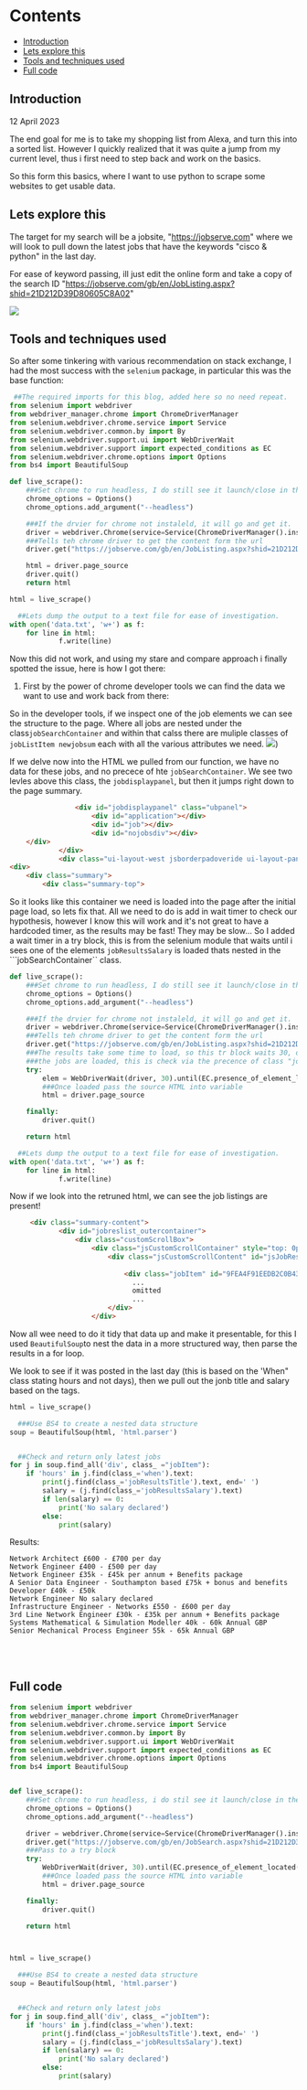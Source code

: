 # Contents
  - [Introduction](#introduction-)
  - [Lets explore this](#lets-explore-this-)
  - [Tools and techniques used](#tools-and-techniques-used-)
  - [Full code](#full-code-)

## Introduction <a name="introduction"></a>
12 April 2023

The end goal for me is to take my shopping list from Alexa, and turn this into a sorted list. However I quickly realized that it was quite a jump from my current level, thus i first need to step back and work on the basics.

So this form this basics, where I want to use python to scrape some websites to get usable data.


## Lets explore this <a name="lets-explore-this"></a>

The target for my search will be a jobsite, "https://jobserve.com" where we will look to pull down the latest jobs that have the keywords "cisco & python" in the last day.

For ease of keyword passing, ill just edit the online form and take a copy of the search ID "https://jobserve.com/gb/en/JobListing.aspx?shid=21D212D39D80605C8A02" 

![](IMAGES/2023-04-12-17-10-15.png)




## Tools and techniques used <a name="tools-and-techniques-used"></a>

So after some tinkering with various recommendation on stack exchange, I had the most success with the ```selenium``` package, in particular this was the base function:




```python
 ##The required imports for this blog, added here so no need repeat.
from selenium import webdriver
from webdriver_manager.chrome import ChromeDriverManager
from selenium.webdriver.chrome.service import Service
from selenium.webdriver.common.by import By
from selenium.webdriver.support.ui import WebDriverWait
from selenium.webdriver.support import expected_conditions as EC
from selenium.webdriver.chrome.options import Options
from bs4 import BeautifulSoup
```

```python
def live_scrape():
    ###Set chrome to run headless, I do still see it launch/close in the mac taskbar.
    chrome_options = Options()
    chrome_options.add_argument("--headless")

    ###If the drvier for chrome not instaleld, it will go and get it.
    driver = webdriver.Chrome(service=Service(ChromeDriverManager().install()), options=chrome_options)
    ###Tells teh chrome driver to get the content form the url
    driver.get("https://jobserve.com/gb/en/JobListing.aspx?shid=21D212D39D80605C8A02")

    html = driver.page_source
    driver.quit()
    return html

html = live_scrape()

  ##Lets dump the output to a text file for ease of investigation.
with open('data.txt', 'w+') as f:
    for line in html:
            f.write(line)
```

Now this did not work, and using my stare and compare approach i finally spotted the issue, here is how I got there:

1. First by the power of chrome developer tools we can find the data we want to use and work back from there:

So in the developer tools, if we inspect one of the job elements we can see the structure to the page. Where all jobs are nested under the class```jobSearchContainer``` and within that calss there are muliple classes of ```jobListItem newjobsum``` each with all the various attributes we need.
![](IMAGES/2023-04-12-17-39-43.png.png))



If we delve now into the HTML we pulled from our function, we have no data for these jobs, and no precece of hte ```jobSearchContainer```. We see two levles above this class, the ```jobdisplaypanel```, but then it jumps right down to the page summary.

```html
	  			<div id="jobdisplaypanel" class="ubpanel">
					<div id="application"></div>
					<div id="job"></div>
					<div id="nojobsdiv"></div>
	</div>
			</div>
			<div class="ui-layout-west jsborderpadoveride ui-layout-pane ui-layout-pane-west" style="display: block; position: absolute; margin: 0px; inset: 0px auto 0px 0px; height: 388px; z-index: 0; width: 210px; visibility: visible;" id="westpanel">
<div>
    <div class="summary">
        <div class="summary-top">

```

So it looks like this container we need is loaded into the page after the initial page load, so lets fix that. All we need to do is add in wait timer to check our hypothesis, however I know this will work and it's not great to have a hardcoded timer, as the results may be fast! They may be slow... So I added a wait timer in a try block, this is from the selenium module that waits until i sees one of the elements ```jobResultsSalary``` is loaded thats nested in the ```jobSearchContainer`` class.

```python
def live_scrape():
    ###Set chrome to run headless, I do still see it launch/close in the mac taskbar.
    chrome_options = Options()
    chrome_options.add_argument("--headless")

    ###If the drvier for chrome not instaleld, it will go and get it.
    driver = webdriver.Chrome(service=Service(ChromeDriverManager().install()), options=chrome_options)
    ###Tells teh chrome driver to get the content form the url
    driver.get("https://jobserve.com/gb/en/JobListing.aspx?shid=21D212D39D80605C8A02")
    ###The results take some time to load, so this tr block waits 30, or untill
    ###the jobs are loaded, this is check via the precence of class "jobResultsSalary"
    try:
        elem = WebDriverWait(driver, 30).until(EC.presence_of_element_located((By.CLASS_NAME, "jobResultsSalary")))
        ###Once loaded pass the source HTML into variable
        html = driver.page_source

    finally:
        driver.quit()

    return html

  ##Lets dump the output to a text file for ease of investigation.
with open('data.txt', 'w+') as f:
    for line in html:
            f.write(line)
```

Now if we look into the retruned html, we can see the job listings are present!

```html
     <div class="summary-content">
            <div id="jobreslist_outercontainer">
                <div class="customScrollBox">
                    <div class="jsCustomScrollContainer" style="top: 0px;">
                        <div class="jsCustomScrollContent" id="jsJobResContent">
                            
                            <div class="jobItem" id="9FEA4F91EEDB2C0B43"><div class="jobsum newjobsum jobSelected"><img src="https://az274887.vo.msecnd.net/images/blank.gif" class="right" height="16" width="10"><h3 class="jobResultsTitle">Python Developer</h3><p class="jobResultsSalary">£65k - £75k per annum</p><p class="jobResultsLoc">Southampton, Hampshire</p><p class="jobResultsType">Permanent</p><p class="when">1 day ago</p></div></div><div class="jobItem" id="D03B3C6C3D9A9ED2CC"><div class="jobsum newjobsum"><img src="https://az274887.vo.msecnd.net/images/blank.gif" class="right" height="16" width="10"><h3 class="jobResultsTitle">Network Engineer - CCNP</h3><p class="jobResultsSalary">
                              ...
                              omitted
                              ...
                        </div>
                    </div>
```

Now all wee need to do it tidy that data up and make it presentable, for this I used ```BeautifulSoup```to nest the data in a more structured way, then parse the results in a for loop.

We look to see if it was posted in the last day (this is based on the 'When" class stating hours and not days), then we pull out the jonb title and salary based on the tags.

```Python
html = live_scrape()

  ###Use BS4 to create a nested data structure
soup = BeautifulSoup(html, 'html.parser')


  ##Check and return only latest jobs 
for j in soup.find_all('div', class_ ="jobItem"):
    if 'hours' in j.find(class_='when').text:
        print(j.find(class_='jobResultsTitle').text, end=' ')
        salary = (j.find(class_='jobResultsSalary').text)
        if len(salary) == 0:
            print('No salary declared')
        else:
            print(salary)
```

Results:

```text
Network Architect £600 - £700 per day
Network Engineer £400 - £500 per day
Network Engineer £35k - £45k per annum + Benefits package
A Senior Data Engineer - Southampton based £75k + bonus and benefits
Developer £40k - £50k
Network Engineer No salary declared
Infrastructure Engineer - Networks £550 - £600 per day
3rd Line Network Engineer £30k - £35k per annum + Benefits package
Systems Mathematical & Simulation Modeller 40k - 60k Annual GBP
Senior Mechanical Process Engineer 55k - 65k Annual GBP
```

<br>
<br>

## Full code <a name="full-code"></a>

```python
from selenium import webdriver
from webdriver_manager.chrome import ChromeDriverManager
from selenium.webdriver.chrome.service import Service
from selenium.webdriver.common.by import By
from selenium.webdriver.support.ui import WebDriverWait
from selenium.webdriver.support import expected_conditions as EC
from selenium.webdriver.chrome.options import Options
from bs4 import BeautifulSoup


def live_scrape():
    ###Set chrome to run headless, i do stil see it launch/close in the mac taskbar.
    chrome_options = Options()
    chrome_options.add_argument("--headless")

    driver = webdriver.Chrome(service=Service(ChromeDriverManager().install()), options=chrome_options)
    driver.get("https://jobserve.com/gb/en/JobSearch.aspx?shid=21D212D39D80605C8A02")
    ###Pass to a try block
    try:
        WebDriverWait(driver, 30).until(EC.presence_of_element_located((By.CLASS_NAME, "jobResultsSalary")))
        ###Once loaded pass the source HTML into variable
        html = driver.page_source

    finally:
        driver.quit()

    return html



html = live_scrape()

  ###Use BS4 to create a nested data structure
soup = BeautifulSoup(html, 'html.parser')


  ##Check and return only latest jobs
for j in soup.find_all('div', class_ ="jobItem"):
    if 'hours' in j.find(class_='when').text:
        print(j.find(class_='jobResultsTitle').text, end=' ')
        salary = (j.find(class_='jobResultsSalary').text)
        if len(salary) == 0:
            print('No salary declared')
        else:
            print(salary)


```
